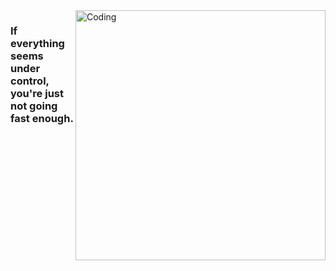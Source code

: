 <img align="right" alt="Coding" width="400" src="https://i.pinimg.com/originals/21/11/61/21116158daaeb1459b4ec0758505e1ad.gif">

<h3 align="left">If everything seems under control, you're just not going fast enough.</h3>
